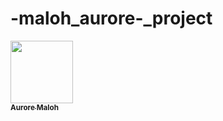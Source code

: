 # -maloh_aurore-_project
<a href="https://github.com/AuroreMaloh">
   <img src="https://avatars.githubusercontent.com/u/210393517?v=4?s=100" width="100px;" 
alt=""/>
   <br /><sub><b>Aurore Maloh</b></sub>
</a>

